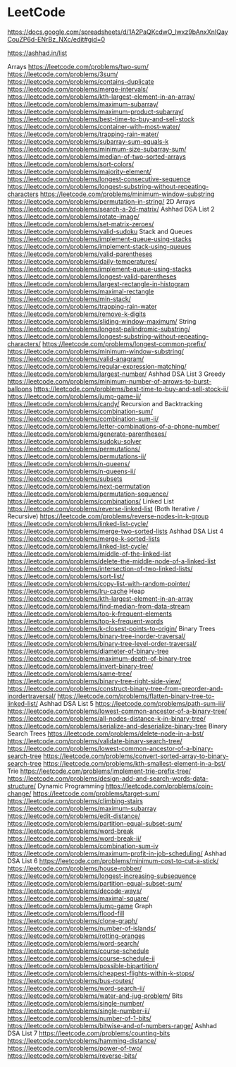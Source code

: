 # LeetCode

https://docs.google.com/spreadsheets/d/1A2PaQKcdwO_lwxz9bAnxXnIQayCouZP6d-ENrBz_NXc/edit#gid=0

https://ashhad.in/list


Arrays
https://leetcode.com/problems/two-sum/
https://leetcode.com/problems/3sum/
https://leetcode.com/problems/contains-duplicate
https://leetcode.com/problems/merge-intervals/
https://leetcode.com/problems/kth-largest-element-in-an-array/
https://leetcode.com/problems/maximum-subarray/
https://leetcode.com/problems/maximum-product-subarray/
https://leetcode.com/problems/best-time-to-buy-and-sell-stock
https://leetcode.com/problems/container-with-most-water/
https://leetcode.com/problems/trapping-rain-water/
https://leetcode.com/problems/subarray-sum-equals-k
https://leetcode.com/problems/minimum-size-subarray-sum/
https://leetcode.com/problems/median-of-two-sorted-arrays
https://leetcode.com/problems/sort-colors/
https://leetcode.com/problems/majority-element/
https://leetcode.com/problems/longest-consecutive-sequence
https://leetcode.com/problems/longest-substring-without-repeating-characters
https://leetcode.com/problems/minimum-window-substring
https://leetcode.com/problems/permutation-in-string/
2D Arrays
https://leetcode.com/problems/search-a-2d-matrix/
Ashhad DSA List 2
https://leetcode.com/problems/rotate-image/
https://leetcode.com/problems/set-matrix-zeroes/
https://leetcode.com/problems/valid-sudoku
Stack and Queues
https://leetcode.com/problems/implement-queue-using-stacks
https://leetcode.com/problems/implement-stack-using-queues
https://leetcode.com/problems/valid-parentheses
https://leetcode.com/problems/daily-temperatures/
https://leetcode.com/problems/implement-queue-using-stacks
https://leetcode.com/problems/longest-valid-parentheses
https://leetcode.com/problems/largest-rectangle-in-histogram
https://leetcode.com/problems/maximal-rectangle
https://leetcode.com/problems/min-stack/
https://leetcode.com/problems/trapping-rain-water
https://leetcode.com/problems/remove-k-digits
https://leetcode.com/problems/sliding-window-maximum/
String
https://leetcode.com/problems/longest-palindromic-substring/
https://leetcode.com/problems/longest-substring-without-repeating-characters/
https://leetcode.com/problems/longest-common-prefix/
https://leetcode.com/problems/minimum-window-substring/
https://leetcode.com/problems/valid-anagram/
https://leetcode.com/problems/regular-expression-matching/
https://leetcode.com/problems/largest-number/
Ashhad DSA List 3
Greedy
https://leetcode.com/problems/minimum-number-of-arrows-to-burst-balloons
https://leetcode.com/problems/best-time-to-buy-and-sell-stock-ii/
https://leetcode.com/problems/jump-game-ii/
https://leetcode.com/problems/candy/
Recursion and Backtracking
https://leetcode.com/problems/combination-sum/
https://leetcode.com/problems/combination-sum-ii/
https://leetcode.com/problems/letter-combinations-of-a-phone-number/
https://leetcode.com/problems/generate-parentheses/
https://leetcode.com/problems/sudoku-solver
https://leetcode.com/problems/permutations/
https://leetcode.com/problems/permutations-ii/
https://leetcode.com/problems/n-queens/
https://leetcode.com/problems/n-queens-ii/
https://leetcode.com/problems/subsets
https://leetcode.com/problems/next-permutation
https://leetcode.com/problems/permutation-sequence/
https://leetcode.com/problems/combinations/
Linked List
https://leetcode.com/problems/reverse-linked-list (Both Iterative / Recursive)
https://leetcode.com/problems/reverse-nodes-in-k-group
https://leetcode.com/problems/linked-list-cycle/
https://leetcode.com/problems/merge-two-sorted-lists
Ashhad DSA List 4
https://leetcode.com/problems/merge-k-sorted-lists
https://leetcode.com/problems/linked-list-cycle/
https://leetcode.com/problems/middle-of-the-linked-list
https://leetcode.com/problems/delete-the-middle-node-of-a-linked-list
https://leetcode.com/problems/intersection-of-two-linked-lists/
https://leetcode.com/problems/sort-list/
https://leetcode.com/problems/copy-list-with-random-pointer/
https://leetcode.com/problems/lru-cache
Heap
https://leetcode.com/problems/kth-largest-element-in-an-array
https://leetcode.com/problems/find-median-from-data-stream
https://leetcode.com/problems/top-k-frequent-elements
https://leetcode.com/problems/top-k-frequent-words
https://leetcode.com/problems/k-closest-points-to-origin/
Binary Trees
https://leetcode.com/problems/binary-tree-inorder-traversal/
https://leetcode.com/problems/binary-tree-level-order-traversal/
https://leetcode.com/problems/diameter-of-binary-tree
https://leetcode.com/problems/maximum-depth-of-binary-tree
https://leetcode.com/problems/invert-binary-tree/
https://leetcode.com/problems/same-tree/
https://leetcode.com/problems/binary-tree-right-side-view/
https://leetcode.com/problems/construct-binary-tree-from-preorder-and-inordertraversal/
https://leetcode.com/problems/flatten-binary-tree-to-linked-list/
Ashhad DSA List 5
https://leetcode.com/problems/path-sum-iii/
https://leetcode.com/problems/lowest-common-ancestor-of-a-binary-tree/
https://leetcode.com/problems/all-nodes-distance-k-in-binary-tree/
https://leetcode.com/problems/serialize-and-deserialize-binary-tree
Binary Search Trees
https://leetcode.com/problems/delete-node-in-a-bst/
https://leetcode.com/problems/validate-binary-search-tree/
https://leetcode.com/problems/lowest-common-ancestor-of-a-binary-search-tree
https://leetcode.com/problems/convert-sorted-array-to-binary-search-tree
https://leetcode.com/problems/kth-smallest-element-in-a-bst/
Trie
https://leetcode.com/problems/implement-trie-prefix-tree/
https://leetcode.com/problems/design-add-and-search-words-data-structure/
Dynamic Programming
https://leetcode.com/problems/coin-change/
https://leetcode.com/problems/target-sum/
https://leetcode.com/problems/climbing-stairs
https://leetcode.com/problems/maximum-subarray
https://leetcode.com/problems/edit-distance/
https://leetcode.com/problems/partition-equal-subset-sum/
https://leetcode.com/problems/word-break
https://leetcode.com/problems/word-break-ii/
https://leetcode.com/problems/combination-sum-iv
https://leetcode.com/problems/maximum-profit-in-job-scheduling/
Ashhad DSA List 6
https://leetcode.com/problems/minimum-cost-to-cut-a-stick/
https://leetcode.com/problems/house-robber/
https://leetcode.com/problems/longest-increasing-subsequence
https://leetcode.com/problems/partition-equal-subset-sum/
https://leetcode.com/problems/decode-ways/
https://leetcode.com/problems/maximal-square/
https://leetcode.com/problems/jump-game
Graph
https://leetcode.com/problems/flood-fill
https://leetcode.com/problems/clone-graph/
https://leetcode.com/problems/number-of-islands/
https://leetcode.com/problems/rotting-oranges
https://leetcode.com/problems/word-search/
https://leetcode.com/problems/course-schedule
https://leetcode.com/problems/course-schedule-ii
https://leetcode.com/problems/possible-bipartition/
https://leetcode.com/problems/cheapest-flights-within-k-stops/
https://leetcode.com/problems/bus-routes/
https://leetcode.com/problems/word-search-ii/
https://leetcode.com/problems/water-and-jug-problem/
Bits
https://leetcode.com/problems/single-number/
https://leetcode.com/problems/single-number-ii/
https://leetcode.com/problems/number-of-1-bits/
https://leetcode.com/problems/bitwise-and-of-numbers-range/
Ashhad DSA List 7
https://leetcode.com/problems/counting-bits
https://leetcode.com/problems/hamming-distance/
https://leetcode.com/problems/power-of-two/
https://leetcode.com/problems/reverse-bits/